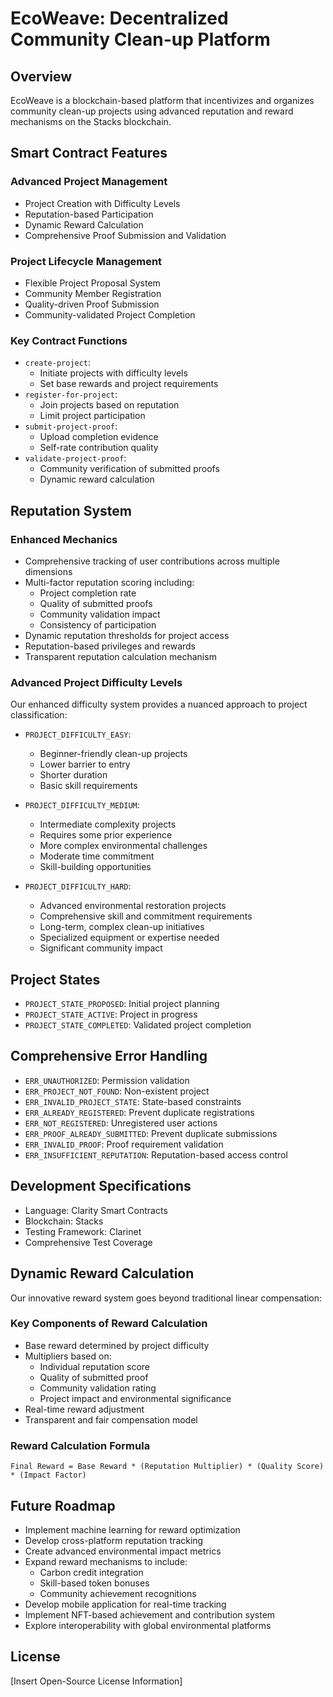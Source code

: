 # EcoWeave: Decentralized Community Clean-up Platform

## Overview
EcoWeave is a blockchain-based platform that incentivizes and organizes community clean-up projects using advanced reputation and reward mechanisms on the Stacks blockchain.

## Smart Contract Features

### Advanced Project Management
- Project Creation with Difficulty Levels
- Reputation-based Participation
- Dynamic Reward Calculation
- Comprehensive Proof Submission and Validation

### Project Lifecycle Management
- Flexible Project Proposal System
- Community Member Registration
- Quality-driven Proof Submission
- Community-validated Project Completion

### Key Contract Functions
- `create-project`: 
  - Initiate projects with difficulty levels
  - Set base rewards and project requirements
- `register-for-project`: 
  - Join projects based on reputation
  - Limit project participation
- `submit-project-proof`: 
  - Upload completion evidence
  - Self-rate contribution quality
- `validate-project-proof`: 
  - Community verification of submitted proofs
  - Dynamic reward calculation

## Reputation System
### Enhanced Mechanics
- Comprehensive tracking of user contributions across multiple dimensions
- Multi-factor reputation scoring including:
  - Project completion rate
  - Quality of submitted proofs
  - Community validation impact
  - Consistency of participation
- Dynamic reputation thresholds for project access
- Reputation-based privileges and rewards
- Transparent reputation calculation mechanism

### Advanced Project Difficulty Levels
Our enhanced difficulty system provides a nuanced approach to project classification:

- `PROJECT_DIFFICULTY_EASY`: 
  - Beginner-friendly clean-up projects
  - Lower barrier to entry
  - Shorter duration
  - Basic skill requirements

- `PROJECT_DIFFICULTY_MEDIUM`: 
  - Intermediate complexity projects
  - Requires some prior experience
  - More complex environmental challenges
  - Moderate time commitment
  - Skill-building opportunities

- `PROJECT_DIFFICULTY_HARD`: 
  - Advanced environmental restoration projects
  - Comprehensive skill and commitment requirements
  - Long-term, complex clean-up initiatives
  - Specialized equipment or expertise needed
  - Significant community impact

## Project States
- `PROJECT_STATE_PROPOSED`: Initial project planning
- `PROJECT_STATE_ACTIVE`: Project in progress
- `PROJECT_STATE_COMPLETED`: Validated project completion

## Comprehensive Error Handling
- `ERR_UNAUTHORIZED`: Permission validation
- `ERR_PROJECT_NOT_FOUND`: Non-existent project
- `ERR_INVALID_PROJECT_STATE`: State-based constraints
- `ERR_ALREADY_REGISTERED`: Prevent duplicate registrations
- `ERR_NOT_REGISTERED`: Unregistered user actions
- `ERR_PROOF_ALREADY_SUBMITTED`: Prevent duplicate submissions
- `ERR_INVALID_PROOF`: Proof requirement validation
- `ERR_INSUFFICIENT_REPUTATION`: Reputation-based access control

## Development Specifications
- Language: Clarity Smart Contracts
- Blockchain: Stacks
- Testing Framework: Clarinet
- Comprehensive Test Coverage

## Dynamic Reward Calculation
Our innovative reward system goes beyond traditional linear compensation:

### Key Components of Reward Calculation
- Base reward determined by project difficulty
- Multipliers based on:
  - Individual reputation score
  - Quality of submitted proof
  - Community validation rating
  - Project impact and environmental significance
- Real-time reward adjustment
- Transparent and fair compensation model

### Reward Calculation Formula
`Final Reward = Base Reward * (Reputation Multiplier) * (Quality Score) * (Impact Factor)`

## Future Roadmap
- Implement machine learning for reward optimization
- Develop cross-platform reputation tracking
- Create advanced environmental impact metrics
- Expand reward mechanisms to include:
  - Carbon credit integration
  - Skill-based token bonuses
  - Community achievement recognitions
- Develop mobile application for real-time tracking
- Implement NFT-based achievement and contribution system
- Explore interoperability with global environmental platforms

## License
[Insert Open-Source License Information]